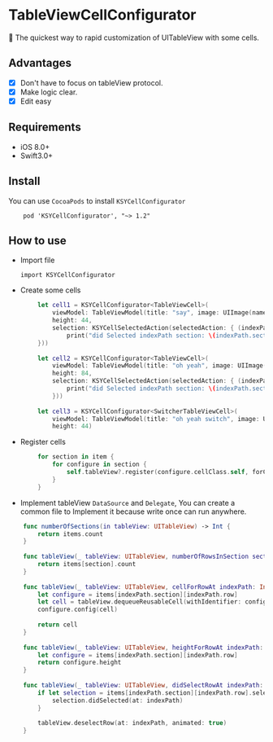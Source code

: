 # TableViewCellConfigurator
🚀  The quickest way to rapid customization of UITableView with some cells.

## Advantages

- [x] Don't have to focus on tableView protocol.
- [x] Make logic clear.
- [x] Edit easy
 
## Requirements

- iOS 8.0+ 
- Swift3.0+

## Install
You can use `CocoaPods` to install `KSYCellConfigurator`

```
    pod 'KSYCellConfigurator', "~> 1.2"
```

## How to use 
* Import file

     `import KSYCellConfigurator`

* Create some cells
``` Swift
        let cell1 = KSYCellConfigurator<TableViewCell>(
            viewModel: TableViewModel(title: "say", image: UIImage(named: "DistanceIcon.png")) ,
            height: 44,
            selection: KSYCellSelectedAction(selectedAction: { (indexPath) in
                print("did Selected indexPath section: \(indexPath.section) row: \(indexPath.row)")
        }))
        
        let cell2 = KSYCellConfigurator<TableViewCell>(
            viewModel: TableViewModel(title: "oh yeah", image: UIImage(named: "DistanceIcon.png")) ,
            height: 84,
            selection: KSYCellSelectedAction(selectedAction: { (indexPath) in
                print("did Selected indexPath section: \(indexPath.section) row: \(indexPath.row)")
            }))
        
        let cell3 = KSYCellConfigurator<SwitcherTableViewCell>(
            viewModel: TableViewModel(title: "oh yeah switch", image: UIImage(named: "DistanceIcon.png")) ,
            height: 44)
```

* Register cells
``` Swift
        for section in item {
            for configure in section {
                self.tableView?.register(configure.cellClass.self, forCellReuseIdentifier: configure.reuseIdentifier)
            }
        }
```


* Implement tableView `DataSource` and `Delegate`, You can create a common file to Implement it because write once can run anywhere.

``` Swift
    func numberOfSections(in tableView: UITableView) -> Int {
        return items.count
    }
    
    func tableView(_ tableView: UITableView, numberOfRowsInSection section: Int) -> Int {
        return items[section].count
    }
    
    func tableView(_ tableView: UITableView, cellForRowAt indexPath: IndexPath) -> UITableViewCell {
        let configure = items[indexPath.section][indexPath.row]
        let cell = tableView.dequeueReusableCell(withIdentifier: configure.reuseIdentifier, for: indexPath)
        configure.config(cell)
        
        return cell
    }
    
    func tableView(_ tableView: UITableView, heightForRowAt indexPath: IndexPath) -> CGFloat {
        let configure = items[indexPath.section][indexPath.row]
        return configure.height
    }
    
    func tableView(_ tableView: UITableView, didSelectRowAt indexPath: IndexPath) {
        if let selection = items[indexPath.section][indexPath.row].selection {
            selection.didSelected(at: indexPath)
        }
        
        tableView.deselectRow(at: indexPath, animated: true)
    }
```
